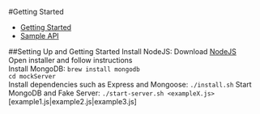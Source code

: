 #Getting Started
* [Getting Started](#setting-up-and-getting-started "Setting up and getting started")
* [Sample API](API.md "Sample API document")

##Setting Up and Getting Started
Install NodeJS:
Download [NodeJS](http://nodejs.org/download)  
Open installer and follow instructions  
Install MongoDB:
`brew install mongodb`  
`cd mockServer`  
Install dependencies such as Express and Mongoose:
`./install.sh`
Start MongoDB and Fake Server:
`./start-server.sh <exampleX.js>` [example1.js|example2.js|example3.js]

